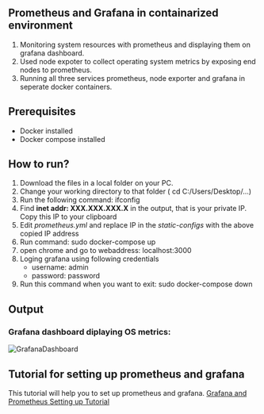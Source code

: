 ## Prometheus and Grafana in containarized environment 

1. Monitoring system resources with prometheus and displaying them on grafana dashboard. 
1. Used node expoter to collect operating system metrics by exposing end nodes to prometheus.
1. Running all three services prometheus, node exporter and grafana in seperate docker containers. 

## Prerequisites
* Docker installed
* Docker compose installed

## How to run?
1. Download the files in a local folder on your PC.
1. Change your working directory to that folder ( cd C:/Users/Desktop/...)
1. Run the following command: ifconfig
1. Find **inet addr: XXX.XXX.XXX.X** in the output, that is your private IP. Copy this IP to your clipboard
1. Edit *prometheus.yml* and replace IP in the *static-configs* with the above copied IP address
1. Run command: sudo docker-compose up
1. open chrome and go to webaddress: localhost:3000
1. Loging grafana using following credentials
      * username: admin
      * password: password
1. Run this command when you want to exit: sudo docker-compose down

## Output
### Grafana dashboard diplaying OS metrics:
![GrafanaDashboard](https://oastic.com/wp-content/uploads/2018/07/grafana_header.png)










## Tutorial for setting up prometheus and grafana
This tutorial will help you to set up prometheus and grafana. 
[Grafana and Prometheus Setting up Tutorial](https://www.youtube.com/watch?v=4WWW2ZLEg74&t=699s&ab_channel=EddieZaneski)

